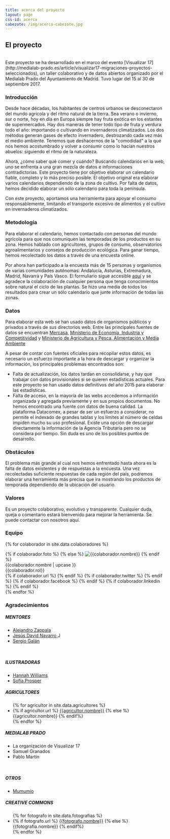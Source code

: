 ```yaml
---
title: acerca del proyecto
layout: page
css-id: acerca
cabezote: /img/acerca-cabezote.jpg
---
```


## El proyecto
<br>
Este proyecto se ha desarrollado en el marco del evento [Visualizar 17](http://medialab-prado.es/article/visualizar17-migraciones-proyectos-seleccionados), un taller colaborativo y de datos abiertos organizado por el Medialab Prado del Ayuntamiento de Madrid. Tuvo lugar del 15 al 30 de septiembre 2017.

### Introducción
Desde hace décadas, los habitantes de centros urbanos se desconectaron del mundo agrícola y del ritmo natural de la tierra. Sea verano o invierno, sur o norte, hoy en día en Europa siempre hay fruta exótica en los estantes de supermercados. Hay dos maneras de tener todo tipo de fruta y verdura todo el año: importando o cultivando en invernaderos climatizados. Los dos métodos generan gases de efecto invernadero, destrozando cada vez más el medio ambiente. Tenemos que deshacernos de la "comodidad" a la que nos hemos acostumbrado y volver a consumir como lo hacían nuestros abuelos: siguiendo el ritmo de la naturaleza.

Ahora, ¿cómo saber qué comer y cuándo? Buscando calendarios en la web, uno se enfrenta a una gran mezcla de datos e informaciones contradictorias. Este proyecto tiene por objetivo elaborar un calendario fiable, completo y lo más preciso posible. El objetivo original era elaborar varios calendarios dependiendo de la zona de cultivo. Por falta de datos, hemos decidido elaborar un sólo calendario para toda la península.

Con este proyecto, aportamos una herramienta para apoyar el consumo responsablemente, limitando el transporte excesivo de alimentos y el cultivo en invernaderos climatizados.


### Metodología
Para elaborar el calendario, hemos contactado con personas del mundo agrícola para que nos comuniquen las temporadas de los productos en su zona. Hemos hablado con agricultores, grupos de consumo, observatorios agroalimentarios y consejos de producción ecológica. Para ganar tiempo, hemos recolectado los datos a través de una encuesta online.

Por ahora han participado a la encuesta más de 15 personas y organismos de varias comunidades autónomas: Andalucía, Asturias, Extremadura, Madrid, Navarra y País Vasco. El formuliario sigue accesible [aquí](https://goo.gl/forms/TQiNrQp6pvbUiLWI2) y se agradece la colaboración de cualquier persona que tenga conocimientos sobre natural el ciclo de las plantas. Se hizo una media de todos los resultados para crear un sólo calendario que junte información de todas las zonas.

### Datos
Para elaborar esta web se han usado datos de organismos públicos y privados a través de sus directorios web. Entre las principales fuentes de datos se encuentran [Mercasa](http://mercasa.es/), [Ministerio de Economía, Industria y Competitividad](http://datacomex.comercio.es/principal_comex_es.aspx) y [Ministerio de Agricultura y Pesca, Alimentación y Media Ambiente](http://www.mapama.gob.es/es/)

A pesar de contar con fuentes oficiales para recopilar estos datos, es necesario un esfuerzo importante a la hora de descargar y organizar la información, los principales problemas encontrados son:
* Falta de actualización, los datos tardan en consolidarse, y hay que trabajar con datos provisionales si se quieren estadísticas actuales. Para este proyecto se han usado datos definitivos del año 2015 para elaborar las estadísticas.
* Falta de acceso, en la mayoría de las webs accedemos a información organizada y agregada previamente y en sus propios documentos. No hemos encontrado una fuente con datos de buena calidad. La plataforma Datacomex, a pesar de ser un esfuerzo a considerar, no permite el indexado de grandes tablas y los límites al número de celdas impiden mucho su uso profesional. Existe una opción de descargar directamente la información de la Agencia Tributaria pero no se considera por tiempo. Sin duda es uno de los posibles puntos de desarrollo.



### Obstáculos
El problema más grande al cual nos hemos enfrentado hasta ahora es la falta de datos existentes y de respuestas a la encuesta. Una vez recolectadas suficiente respuestas de cada región del país, podremos elaborar una herramienta más precisa que ira mostrando los productos de temporada dependiendo de la ubicación del usuario.

### Valores
Es un proyecto colaborativo, evolutivo y transparente. Cualquier duda, queja o comentario estará bienvenido para mejorar la herramienta. Se puede contactar con nosotros aquí.

### Equipo
<div class="row">

{% for colaborador in site.data.colaboradores %}
  <div class="col-sm-4 col-xs-6 colaborador" >
    {% if colaborador.foto %}
    {% else %}
      <img class="img-responsive " src="https://robohash.org/{{colaborador.nombre | url_encode}}" alt="{{colaborador.nombre}}" title="{{colaborador.nombre}}">
    {% endif %}
    <div class="pull-left">
    {{colaborador.nombre | upcase }}<br>
    {{colaborador.rol}}<br>
    </div>
    <div class="pull-right">
    {% if colaborador.url %}
      <a href="{{colaborador.url}}" target="_blank"><i class="fa fa-home"></i></a>
    {% endif %}
    {% if colaborador.twitter %}
      <a href="https://twitter.com/{{colaborador.twitter}}" target="_blank"><i class="fa fa-twitter"></i></a>
    {% endif %}
    {% if colaborador.facebook %}
      <a href="{{colaborador.facebook}}" target="_blank"><i class="fa fa-facebook"></i></a>
    {% endif %}
    {% if colaborador.linkedin %}
      <a href="{{colaborador.linkedin}}" target="_blank"><i class="fa fa-linkedin"></i></a>
    {% endif %}
    </div>
  </div>
{% endfor %}
</div>

### Agradecimientos
<div class="row">
  <div class="col-sm-4 col-xs-12" >
  <h5>MENTORES</h5>
  <ul>
    <li> <a href="https://twitter.com/alayzappala" target="_blank"> Alejandro Zappala </a> </li>
    <li> <a href="https://twitter.com/jesusda" target="_blank"> Jesús David Navarro </a> J</li>
    <li> <a href="https://twitter.com/sergioeclectico" target="_blank"> Sergio Galán </a> </li>
  </ul>
  <br>
  <h5>ILUSTRADORAS</h5>
  <ul>
    <li> <a href="https://twitter.com/LittleMsNimbus" target="_blank"> Hannah Williams </a> </li>
    <li> <a href="https://twitter.com/sofipros" target="_blank"> Sofía Prosper </a> </li>
  </ul>

  </div>
  <div class="col-sm-4 col-xs-12" >
  <h5>AGRICULTORES</h5>
  <ul>
    {% for agricultor in site.data.agricultores %}
    <li>
      {% if agricultor.url %}
        <a href="{{agricultor.url}}">{{agricultor.nombre}}</a>
      {% else %}
        {{agricultor.nombre}}
      {% endif%}
    </li>
    {% endfor %}
  </ul>
  </div>
  <div class="col-sm-4 col-xs-12" >
  <h5>MEDIALAB PRADO</h5>
  <ul>
    <li>La organización de Visualizar 17</li>
    <li>Samuel Granados</li>
    <li>Pablo Martín</li>
  </ul>
  <br>
  <h5>OTROS</h5>
  <ul>
    <li> <a href="http://www.mumumio.com/" target="_blank"> Mumumío </a> </li>
  </ul>
  </div>
</div>


<div class="col-sm-4 col-xs-12" >
<h5>CREATIVE COMMONS</h5>
<ul>
  {% for fotografo in site.data.fotografias %}
  <li>
    {% if fotografo.url %}
      <a href="{{fotografo.url}}">{{fotografo.nombre}}</a>
    {% else %}
      {{fotografia.nombre}}
    {% endif%}
  </li>
  {% endfor %}
</ul>
</div>
